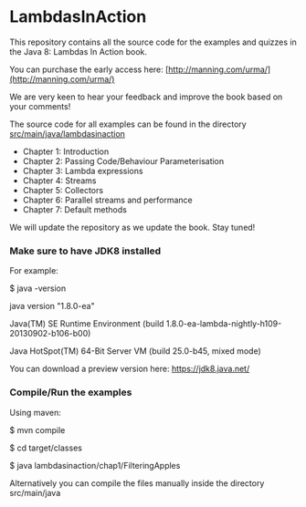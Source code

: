LambdasInAction
===============

This repository contains all the source code for the examples and quizzes in the Java 8: Lambdas In Action book.

You can purchase the early access here: [http://manning.com/urma/](http://manning.com/urma/)

We are very keen to hear your feedback and improve the book based on your comments!

The source code for all examples can be found in the directory [src/main/java/lambdasinaction](https://github.com/java8/LambdasInAction/tree/master/src/main/java/lambdasinaction)

* Chapter 1: Introduction
* Chapter 2: Passing Code/Behaviour Parameterisation
* Chapter 3: Lambda expressions
* Chapter 4: Streams
* Chapter 5: Collectors
* Chapter 6: Parallel streams and performance
* Chapter 7: Default methods

We will update the repository as we update the book. Stay tuned!

### Make sure to have JDK8 installed
For example:

$ java -version

java version "1.8.0-ea"

Java(TM) SE Runtime Environment (build 1.8.0-ea-lambda-nightly-h109-20130902-b106-b00)

Java HotSpot(TM) 64-Bit Server VM (build 25.0-b45, mixed mode)


You can download a preview version here: https://jdk8.java.net/

### Compile/Run the examples
Using maven:

$ mvn compile

$ cd target/classes

$ java lambdasinaction/chap1/FilteringApples


Alternatively you can compile the files manually inside the directory src/main/java
